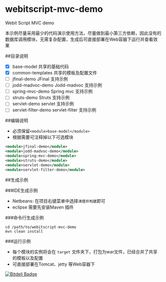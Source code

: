 webitscript-mvc-demo
====================

Webit Script MVC demo

本示例尽量采用最少的代码演示使用方法，尽量做到最小第三方依赖，因此没有的数据库调用模块，无需复杂配置，生成后可直接部署在Web容器下运行并查看效果

##目录说明
- [x] base-model        共享的基础代码
- [x] common-templates  共享的模板及配置文件
- [ ] jfinal-demo       JFinal 支持示例
- [ ] jodd-madvoc-demo  Jodd-madvoc 支持示例
- [ ] spring-mvc-demo   Spring mvc 支持示例
- [ ] struts-demo       Struts 支持示例
- [ ] servlet-demo      servlet 支持示例
- [ ] servlet-filter-demo servlet-filter 支持示例

##编辑说明
- 必须保留`<module>base-model</module>`
- 根据需要可注释掉以下可选模块

~~~~~xml
<module>jfinal-demo</module>
<module>jodd-madvoc-demo</module>
<module>spring-mvc-demo</module>
<module>struts-demo</module>
<module>servlet-demo</module>
<module>servlet-filter-demo</module>
~~~~~

##生成示例

###IDE生成示例
+ Netbeans: 在项目右键菜单中选择`清理并构建`即可
+ eclipse 需要先安装Maven 插件


###命令行生成示例

~~~~~~
cd /path/to/webitscript-mvc-demo
mvn clean install
~~~~~~

###运行示例
- 每个模块的实例将会在 `target` 文件夹下，打包为war文件，已经合并了共享的模板以及配置
- 可直接部署在Tomcat、jetty 等Web容器下




[![Bitdeli Badge](https://d2weczhvl823v0.cloudfront.net/zqq90/webitscript-mvc-demo/trend.png)](https://bitdeli.com/free "Bitdeli Badge")

